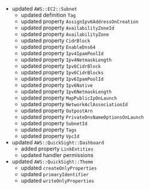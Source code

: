 - updated `AWS::EC2::Subnet`
  - updated definition `Tag`
  - updated property `AssignIpv6AddressOnCreation`
  - updated property `AvailabilityZoneId`
  - updated property `AvailabilityZone`
  - updated property `CidrBlock`
  - updated property `EnableDns64`
  - updated property `Ipv4IpamPoolId`
  - updated property `Ipv4NetmaskLength`
  - updated property `Ipv6CidrBlock`
  - updated property `Ipv6CidrBlocks`
  - updated property `Ipv6IpamPoolId`
  - updated property `Ipv6Native`
  - updated property `Ipv6NetmaskLength`
  - updated property `MapPublicIpOnLaunch`
  - updated property `NetworkAclAssociationId`
  - updated property `OutpostArn`
  - updated property `PrivateDnsNameOptionsOnLaunch`
  - updated property `SubnetId`
  - updated property `Tags`
  - updated property `VpcId`
- updated `AWS::QuickSight::Dashboard`
  - added property `LinkEntities`
  - updated handler permissions
- updated `AWS::QuickSight::Theme`
  - updated `createOnlyProperties`
  - updated `primaryIdentifier`
  - updated `writeOnlyProperties`
